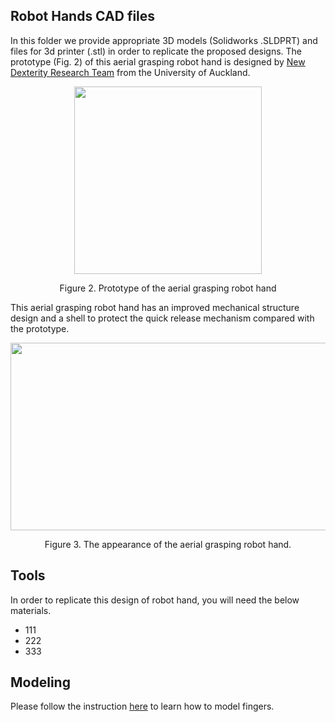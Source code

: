 ## Robot Hands CAD files
In this folder we provide appropriate 3D models (Solidworks .SLDPRT) and files for 3d printer (.stl) in order to replicate the proposed designs. The prototype (Fig. 2) of this aerial grasping robot hand is designed by [New Dexterity Research Team](https://www.newdexterity.org/) from the University of Auckland.

<p align="center">
  <img width="300" height="300" src="https://github.com/newdexterity/Aerial-Grasping-Robot-Hands/blob/master/Media/prototype.png">
</p>

<p align="center"> 
  Figure 2. Prototype of the aerial grasping robot hand
</p>                                           

This aerial grasping robot hand has an improved mechanical structure design and a shell to protect the quick release mechanism compared with the prototype.

<p align="center">
  <img width="600" height="300" src="https://github.com/newdexterity/Aerial-Grasping-Robot-Hands/blob/master/Media/aerial_gripper.png">
</p>

<p align="center"> 
  Figure 3. The appearance of the aerial grasping robot hand.
</p>     

## Tools
In order to replicate this design of robot hand, you will need the below materials.
* 111
* 222
* 333

## Modeling
Please follow the instruction [here](https://github.com/newdexterity/Aerial-Grasping-Robot-Hands/issues) to learn how to model fingers.
